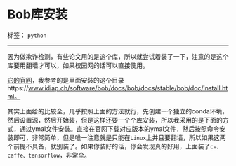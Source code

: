 ﻿# Bob库安装

标签： `python`

---

因为做欺诈检测，有些论文用的是这个库，所以就尝试着装了一下，注意的是这个库要用翻墙才可以，如果校园网的话可以直接使用。  

[它的官网][1]，我参考的是里面安装的这个目录https://www.idiap.ch/software/bob/docs/bob/docs/stable/bob/doc/install.html。  

其实上面给的比较全，几乎按照上面的方法就行，先创建一个独立的conda环境，然后设置源，然后开始装，但是这样还要一个个库安装，所以我采用的是下面的方式，通过ymal文件安装。直接在官网下载对应版本的ymal文件，然后按照命令安装即可，非常简单，但是唯一注意就是只能在`Linux`上并且要翻墙，所以如果这两个前提不具备，就别装了。如果你装好的话，你会发现真的好用，上面装了`cv、caffe、tensorflow`，非常全。


  [1]: https://www.idiap.ch/software/bob/